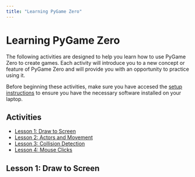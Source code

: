 ```yaml
---
title: "Learning PyGame Zero"
---
```


# Learning PyGame Zero

The following activities are designed to help you learn how to use PyGame Zero to create games. Each activity will introduce you to a new concept or feature of PyGame Zero and will provide you with an opportunity to practice using it.

Before beginning these activities, make sure you have accesed the [setup instructions](setup.md) to ensure you have the necessary software installed on your laptop.

## Activities

* [Lesson 1: Draw to Screen](lessons/lesson1.md)
* [Lesson 2: Actors and Movement](lessons/lesson2.md)
* [Lesson 3: Collision Detection](lessons/lesson3.md)
* [Lesson 4: Mouse Clicks](lessons/lesson4.md)

## Lesson 1: Draw to Screen

